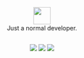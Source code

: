 <div align="center">
	<img src="https://github.com/kepitrion/kepitrion/assets/137410229/7abec663-dc1a-48ec-bc67-38da9a0edb75" height="40px">
</div>
<div align="center">
	Just a normal developer.
</div>
<h2></h2>
<div align="center">
	<a href="https://discord.com/" target="_blank"><img src="https://github.com/kepitrion/kepitrion/assets/137410229/8aaae7cc-e126-4201-8911-f8bf107677f0"></a>
	<a href="https://github.com/" target="_blank"><img src="https://github.com/kepitrion/kepitrion/assets/137410229/9ca52f8a-021d-418b-907a-30d7d54ab6ea"></a>
	<a href="https://php.net/" target="_blank"><img src="https://github.com/kepitrion/kepitrion/assets/137410229/1dc90364-461c-445b-8082-7da5077204a7"></a>
</div>
